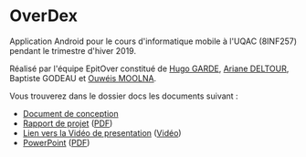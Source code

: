 ﻿# OverDex
	
Application Android pour le cours d'informatique mobile à l'UQAC (8INF257) pendant le trimestre d'hiver 2019.
	
Réalisé par l'équipe EpitOver constitué de [Hugo GARDE](https://github.com/snakehugo), [Ariane DELTOUR](https://github.com/Dargonos), Baptiste GODEAU et [Ouwéis MOOLNA](https://github.com/Wes974).
	
Vous trouverez dans le dossier docs les documents suivant : 

* [Document de conception](docs/EpitOver.pdf)
* [Rapport de projet](docs/rapport_projet.docx) ([PDF](docs/rapport_projet.pdf))
* [Lien vers la Vidéo de presentation](docs/Useful-links) ([Vidéo](https://streamable.com/6egln))
* [PowerPoint](docs/OverDex_Presentation.pptx) ([PDF](docs/OverDex_Presentation.pdf))
